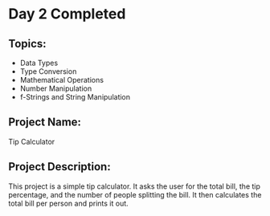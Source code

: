 # Day 2 Completed
## Topics:
- Data Types
- Type Conversion
- Mathematical Operations
- Number Manipulation
- f-Strings and String Manipulation

## Project Name:
Tip Calculator

## Project Description:
This project is a simple tip calculator. It asks the user for the total bill, the tip percentage, and the number of people splitting the bill. It then calculates the total bill per person and prints it out.
